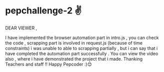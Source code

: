 # pepchallenge-2 ✌

DEAR VIEWER , 


I have implemented the browser automation part in intro.js , you can check the code , scrapping part is involved in request.js (because of time constraints) i was unable to able
to scrapping partially , but i can say that i have completed the automation part successfully . You can view the video also , where i have demonstrated the project that i made. 
Thanking Teachers and staff !! Happy Pepcoder :)😊
